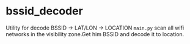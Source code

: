 # bssid_decoder
Utility for decode BSSID -> LAT/LON -> LOCATION
```main.py``` scan all wifi networks in the visibility zone.Get him BSSID and decode it to location.
